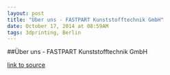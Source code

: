 ```yaml
---
layout: post
title: "Über uns - FASTPART Kunststofftechnik GmbH"
date: October 17, 2014 at 08:59AM
tags: 3dprinting, Berlin
---
```

##Über uns - FASTPART Kunststofftechnik GmbH

[link to source](http://ift.tt/1rF22zz) 
